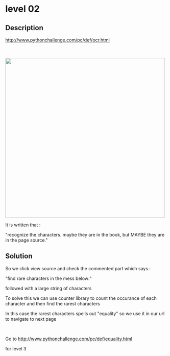 # level 02
## Description
http://www.pythonchallenge.com/pc/def/ocr.html

<br>
<br>

<img src="http://www.pythonchallenge.com/pc/def/ocr.jpg" width="500px">

<br>

It is written that : <br>

"recognize the characters. maybe they are in the book,
but MAYBE they are in the page source." <br> 

## Solution

So we click view source and check the commented part which says : <br>


"find rare characters in the mess below:" <br>

 followed with a large string of characters <br>

 To solve this we can use counter library to count the occurance of each character and then find the rarest characters

 In this case the rarest characters spells out "equality" so we use it in our url to navigate to next page

 <br>

Go to 
http://www.pythonchallenge.com/pc/def/equality.html

for level 3